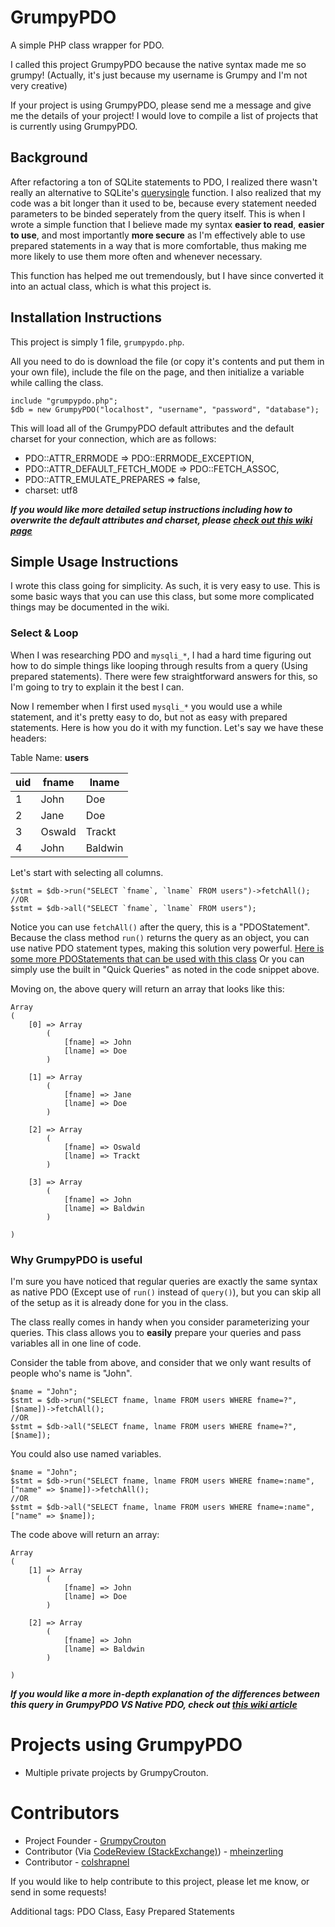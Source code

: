 # GrumpyPDO
A simple PHP class wrapper for PDO.

I called this project GrumpyPDO because the native syntax made me so grumpy! (Actually, it's just because my username is Grumpy and I'm not very creative)

If your project is using GrumpyPDO, please send me a message and give me the details of your project! I would love to compile a list of projects that is currently using GrumpyPDO.

## Background

After refactoring a ton of SQLite statements to PDO, I realized there wasn't really an alternative to SQLite's [querysingle](http://php.net/manual/en/sqlite3.querysingle.php) function. I also realized that my code was a bit longer than it used to be, because every statement needed parameters to be binded seperately from the query itself. This is when I wrote a simple function that I believe made my syntax **easier to read**, **easier to use**, and most importantly **more secure** as I'm effectively able to use prepared statements in a way that is more comfortable, thus making me more likely to use them more often and whenever necessary.

This function has helped me out tremendously, but I have since converted it into an actual class, which is what this project is.

## Installation Instructions

This project is simply 1 file, `grumpypdo.php`.

All you need to do is download the file (or copy it's contents and put them in your own file), include the file on the page, and then initialize a variable while calling the class.

```
include "grumpypdo.php";
$db = new GrumpyPDO("localhost", "username", "password", "database");
```
This will load all of the GrumpyPDO default attributes and the default charset for your connection, which are as follows:

- PDO::ATTR_ERRMODE => PDO::ERRMODE_EXCEPTION,
- PDO::ATTR_DEFAULT_FETCH_MODE => PDO::FETCH_ASSOC,
- PDO::ATTR_EMULATE_PREPARES => false,
- charset: utf8

**_If you would like more detailed setup instructions including how to overwrite the default attributes and charset, please [check out this wiki page](https://github.com/GrumpyCrouton/GrumpyPDO/wiki/Page-Setup---PDO--VS-GrumpyPDO)_**

## Simple Usage Instructions

I wrote this class going for simplicity. As such, it is very easy to use. This is some basic ways that you can use this class, but some more complicated things may be documented in the wiki.

### Select & Loop

When I was researching PDO and `mysqli_*`, I had a hard time figuring out how to do simple things like looping through results from a query (Using prepared statements). There were few straightforward answers for this, so I'm going to try to explain it the best I can.

Now I remember when I first used `mysqli_*` you would use a while statement, and it's pretty easy to do, but not as easy with prepared statements. Here is how you do it with my function. Let's say we have these headers:

Table Name: **users**

| uid | fname | lname |
| --- | --- | --- |
| 1 | John | Doe |
| 2 | Jane | Doe |
| 3 | Oswald | Trackt |
| 4 | John | Baldwin |

Let's start with selecting all columns.

```
$stmt = $db->run("SELECT `fname`, `lname` FROM users")->fetchAll();
//OR
$stmt = $db->all("SELECT `fname`, `lname` FROM users");
```

Notice you can use `fetchAll()` after the query, this is a "PDOStatement". Because the class method `run()` returns the query as an object, you can use native PDO statement types, making this solution very powerful.
[Here is some more PDOStatements that can be used with this class](http://php.net/manual/en/class.pdostatement.php)
Or you can simply use the built in "Quick Queries" as noted in the code snippet above.

Moving on, the above query will return an array that looks like this:

```
Array
(
    [0] => Array
        (
            [fname] => John
            [lname] => Doe
        )

    [1] => Array
        (
            [fname] => Jane
            [lname] => Doe
        )

    [2] => Array
        (
            [fname] => Oswald
            [lname] => Trackt
        )

    [3] => Array
        (
            [fname] => John
            [lname] => Baldwin
        )

)
```

### Why GrumpyPDO is useful

I'm sure you have noticed that regular queries are exactly the same syntax as native PDO (Except use of `run()` instead of `query()`), but you can skip all of the setup as it is already done for you in the class.

The class really comes in handy when you consider parameterizing your queries. This class allows you to **easily** prepare your queries and pass variables all in one line of code.

Consider the table from above, and consider that we only want results of people who's name is "John".

```
$name = "John";
$stmt = $db->run("SELECT fname, lname FROM users WHERE fname=?", [$name])->fetchAll();
//OR
$stmt = $db->all("SELECT fname, lname FROM users WHERE fname=?", [$name]);
```

You could also use named variables.

```
$name = "John";
$stmt = $db->run("SELECT fname, lname FROM users WHERE fname=:name", ["name" => $name])->fetchAll();
//OR
$stmt = $db->all("SELECT fname, lname FROM users WHERE fname=:name", ["name" => $name]);
```

The code above will return an array:

```
Array
(
    [1] => Array
        (
            [fname] => John
            [lname] => Doe
        )

    [2] => Array
        (
            [fname] => John
            [lname] => Baldwin
        )

)
```

**_If you would like a more in-depth explanation of the differences between this query in GrumpyPDO VS Native PDO, check out [this wiki article](https://github.com/GrumpyCrouton/GrumpyPDO/wiki/Usage---Select-Many-Rows)_**

# Projects using GrumpyPDO

- Multiple private projects by GrumpyCrouton.

# Contributors
- Project Founder - [GrumpyCrouton](https://stackoverflow.com/users/5827005/grumpycrouton)
- Contributor (Via [CodeReview (StackExchange)](https://codereview.stackexchange.com/a/177858/96569)) - [mheinzerling](https://codereview.stackexchange.com/users/21181/mheinzerling)
- Contributor - [colshrapnel](https://github.com/colshrapnel)

If you would like to help contribute to this project, please let me know, or send in some requests!

Additional tags: PDO Class, Easy Prepared Statements
